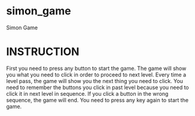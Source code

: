 # simon_game
Simon Game
<h1>INSTRUCTION</h1>
<p>First you need to press any button to start the game. The game will show you what you need to click in order to proceed to next level. Every time a level pass, the game will show you the next thing you need to click. You need to remember the buttons you click in past level because you need to click it in next level in sequence. If you click a button in the wrong sequence, the game will end. You need to press any key again to start the game.</p>
